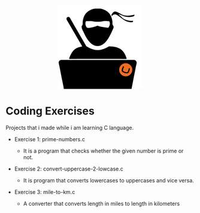 <p align="center">
  <img src="codingnerd.png" />
</p>




# Coding Exercises

Projects that i made while i am learning C language.

- Exercise 1: prime-numbers.c
  - It is a program that checks whether the given number is prime or not.

- Exercise 2: convert-uppercase-2-lowcase.c
  - It is program that converts lowercases to uppercases and vice versa.

- Exercise 3: mile-to-km.c
  - A converter that converts length in miles to length in kilometers  
